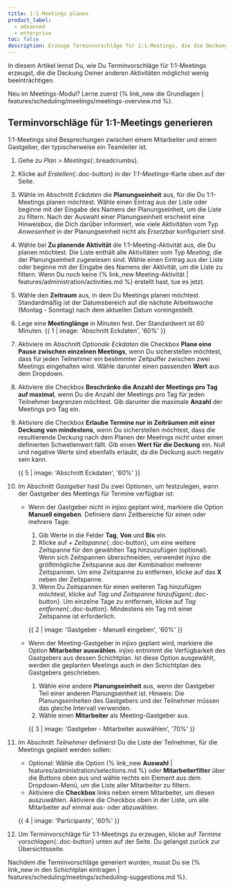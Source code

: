 ```yaml
---
title: 1:1-Meetings planen
product_label:
  - advanced
  - enterprise
toc: false
description: Erzeuge Terminvorschläge für 1:1-Meetings, die die Deckung Deiner anderen Aktivitäten möglichst wenig beeinträchtigen (Meetings-Modul).
---
```


In diesem Artikel lernst Du, wie Du Terminvorschläge für 1:1-Meetings erzeugst, die die Deckung Deiner anderen Aktivitäten möglichst wenig beeinträchtigen.

Neu im Meetings-Modul? Lerne zuerst {% link_new die Grundlagen | features/scheduling/meetings/meetings-overview.md %}.

## Terminvorschläge für 1:1-Meetings generieren

1:1-Meetings sind Besprechungen zwischen einem Mitarbeiter und einem Gastgeber, der typischerweise ein Teamleiter ist.

1. Gehe zu _Plan > Meetings_{:.breadcrumbs}.
2. Klicke auf _Erstellen_{:.doc-button} in der _1:1-Meetings_-Karte oben auf der Seite.
3. Wähle im Abschnitt _Eckdaten_ die **Planungseinheit** aus, für die Du 1:1-Meetings planen möchtest. Wähle einen Eintrag aus der Liste oder beginne mit der Eingabe des Namens der Planungseinheit, um die Liste zu filtern. Nach der Auswahl einer Planungseinheit erscheint eine Hinweisbox, die Dich darüber informiert, wie viele Aktivitäten vom Typ _Anwesenheit_ in der Planungseinheit nicht als _Ersetzbar_ konfiguriert sind.
4. Wähle bei **Zu planende Aktivität** die 1:1-Meeting-Aktivität aus, die Du planen möchtest. Die Liste enthält alle Aktivitäten vom Typ _Meeting_, die der Planungseinheit zugewiesen sind. Wähle einen Eintrag aus der Liste oder beginne mit der Eingabe des Namens der Aktivität, um die Liste zu filtern. Wenn Du noch keine {% link_new Meeting-Aktivität | features/administration/activities.md %} erstellt hast, tue es jetzt.
5. Wähle den **Zeitraum** aus, in dem Du Meetings planen möchtest. Standardmäßig ist der Datumsbereich auf die nächste Arbeitswoche (Montag - Sonntag) nach dem aktuellen Datum voreingestellt.
6. Lege eine **Meetinglänge** in Minuten fest. Der Standardwert ist 60 Minuten.
   {{ 1 | image: 'Abschnitt Eckdaten', '60%' }}

7. Aktiviere im Abschnitt _Optionale Eckdaten_ die Checkbox **Plane eine Pause zwischen einzelnen Meetings**, wenn Du sicherstellen möchtest, dass für jeden Teilnehmer ein bestimmter Zeitpuffer zwischen zwei Meetings eingehalten wird. Wähle darunter einen passenden **Wert** aus dem Dropdown.
8. Aktiviere die Checkbox **Beschränke die Anzahl der Meetings pro Tag auf maximal**, wenn Du die Anzahl der Meetings pro Tag für jeden Teilnehmer begrenzen möchtest. Gib darunter die maximale **Anzahl** der Meetings pro Tag ein.
9. Aktiviere die Checkbox **Erlaube Termine nur in Zeiträumen mit einer Deckung von mindestens**, wenn Du sicherstellen möchtest, dass die resultierende Deckung nach dem Planen der Meetings nicht unter einen definierten Schwellenwert fällt. Gib einen **Wert für die Deckung** ein. Null und negative Werte sind ebenfalls erlaubt, da die Deckung auch negativ sein kann.

   {{ 5 | image: 'Abschnitt Eckdaten', '60%' }}

10. Im Abschnitt _Gastgeber_ hast Du zwei Optionen, um festzulegen, wann der Gastgeber des Meetings für Termine verfügbar ist:

    - Wenn der Gastgeber nicht in injixo geplant wird, markiere die Option **Manuell eingeben**. Definiere dann Zeitbereiche für einen oder mehrere Tage:

      1. Gib Werte in die Felder **Tag**, **Von** und **Bis** ein.
      2. Klicke auf _+ Zeitspanne_{:.doc-button}, um eine weitere Zeitspanne für den gewählten Tag hinzuzufügen (optional). Wenn sich Zeitspannen überschneiden, verwendet injixo die größtmögliche Zeitspanne aus der Kombination mehrerer Zeitspannen. Um eine Zeitspanne zu entfernen, klicke auf das **X** neben der Zeitspanne.
      3. Wenn Du Zeitspannen für einen weiteren Tag hinzufügen möchtest, klicke auf _Tag und Zeitspanne hinzufügen_{:.doc-button}. Um einzelne Tage zu entfernen, klicke auf _Tag entfernen_{:.doc-button}. Mindestens ein Tag mit einer Zeitspanne ist erforderlich.

      {{ 2 | image: 'Gastgeber - Manuell eingeben', '60%' }}

    - Wenn der Meeting-Gastgeber in injixo geplant wird, markiere die Option **Mitarbeiter auswählen**. injixo entnimmt die Verfügbarkeit des Gastgebers aus dessen Schichtplan. Ist diese Option ausgewählt, werden die geplanten Meetings auch in den Schichtplan des Gastgebers geschrieben.

      1. Wähle eine andere **Planungseinheit** aus, wenn der Gastgeber Teil einer anderen Planungseinheit ist. Hinweis: Die Planungseinheiten des Gastgebers und der Teilnehmer müssen das gleiche Intervall verwenden.
      2. Wähle einen **Mitarbeiter** als Meeting-Gastgeber aus.

      {{ 3 | image: 'Gastgeber - Mitarbeiter auswählen', '70%' }}

11. Im Abschnitt _Teilnehmer_ definierst Du die Liste der Teilnehmer, für die Meetings geplant werden sollen:

    - Optional: Wähle die Option {% link_new **Auswahl** | features/administration/selections.md %} oder **Mitarbeiterfilter** über die Buttons oben aus und wähle rechts ein Element aus dem Dropdown-Menü, um die Liste aller Mitarbeiter zu filtern.
    - Aktiviere die **Checkbox** links neben einem Mitarbeiter, um diesen auszuwählen. Aktiviere die Checkbox oben in der Liste, um alle Mitarbeiter auf einmal aus- oder abzuwählen.

    {{ 4 | image: 'Participants', '60%' }}

12. Um Terminvorschläge für 1:1-Meetings zu erzeugen, klicke auf _Termine vorschlagen_{:.doc-button} unten auf der Seite. Du gelangst zurück zur Übersichtsseite.

Nachdem die Terminvorschläge generiert wurden, musst Du sie {% link_new in den Schichtplan eintragen | features/scheduling/meetings/scheduling-suggestions.md %}.
